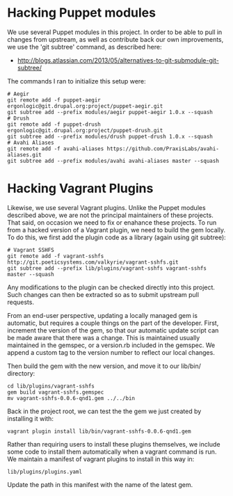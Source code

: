 Hacking Puppet modules
======================

We use several Puppet modules in this project. In order to be able to pull in
changes from upstream, as well as contribute back our own improvements, we use
the 'git subtree' command, as described here:

* http://blogs.atlassian.com/2013/05/alternatives-to-git-submodule-git-subtree/

The commands I ran to initialize this setup were:

    # Aegir
    git remote add -f puppet-aegir ergonlogic@git.drupal.org:project/puppet-aegir.git
    git subtree add --prefix modules/aegir puppet-aegir 1.0.x --squash
    # Drush
    git remote add -f puppet-drush ergonlogic@git.drupal.org:project/puppet-drush.git
    git subtree add --prefix modules/drush puppet-drush 1.0.x --squash
    # Avahi Aliases
    git remote add -f avahi-aliases https://github.com/PraxisLabs/avahi-aliases.git
    git subtree add --prefix modules/avahi avahi-aliases master --squash


Hacking Vagrant Plugins
=======================

Likewise, we use several Vagrant plugins. Unlike the Puppet modules described
above, we are not the principal maintainers of these projects. That said, on
occasion we need to fix or enahance these projects. To run from a hacked
version of a Vagrant plugin, we need to build the gem locally. To do this, we
first add the plugin code as a library (again using git subtree):

    # Vagrant SSHFS
    git remote add -f vagrant-sshfs http://git.poeticsystems.com/valkyrie/vagrant-sshfs.git
    git subtree add --prefix lib/plugins/vagrant-sshfs vagrant-sshfs master --squash

Any modifications to the plugin can be checked directly into this project. Such
changes can then be extracted so as to submit upstream pull requests.

From an end-user perspective, updating a locally managed gem is automatic, but
requires a couple things on the part of the developer. First, increment the
version of the gem, so that our automatic update script can be made aware that
there was a change. This is maintained usually maintained in the gemspec, or a
version.rb included in the gemspec. We append a custom tag to the version
number to reflect our local changes.

Then build the gem with the new version, and move it to our lib/bin/ directory:

    cd lib/plugins/vagrant-sshfs
    gem build vagrant-sshfs.gemspec
    mv vagrant-sshfs-0.0.6-qnd1.gem ../../bin

Back in the project root, we can test the the gem we just created by installing
it with:

    vagrant plugin install lib/bin/vagrant-sshfs-0.0.6-qnd1.gem

Rather than requiring users to install these plugins themselves, we include
some code to install them automatically when a vagrant command is run. We
maintain a manifest of vagrant plugins to install in this way in:

    lib/plugins/plugins.yaml

Update the path in this manifest with the name of the latest gem.
